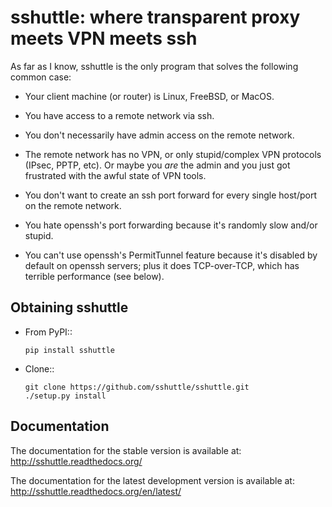 sshuttle: where transparent proxy meets VPN meets ssh
=====================================================

As far as I know, sshuttle is the only program that solves the following
common case:

- Your client machine (or router) is Linux, FreeBSD, or MacOS.

- You have access to a remote network via ssh.

- You don't necessarily have admin access on the remote network.

- The remote network has no VPN, or only stupid/complex VPN
  protocols (IPsec, PPTP, etc). Or maybe you *are* the
  admin and you just got frustrated with the awful state of
  VPN tools.

- You don't want to create an ssh port forward for every
  single host/port on the remote network.

- You hate openssh's port forwarding because it's randomly
  slow and/or stupid.

- You can't use openssh's PermitTunnel feature because
  it's disabled by default on openssh servers; plus it does
  TCP-over-TCP, which has terrible performance (see below).


Obtaining sshuttle
------------------

- From PyPI::

      pip install sshuttle

- Clone::

      git clone https://github.com/sshuttle/sshuttle.git
      ./setup.py install

Documentation
-------------
The documentation for the stable version is available at:
http://sshuttle.readthedocs.org/

The documentation for the latest development version is available at:
http://sshuttle.readthedocs.org/en/latest/
